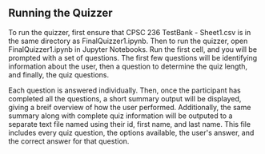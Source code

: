 ## Running the Quizzer
To run the quizzer, first ensure that CPSC 236 TestBank - Sheet1.csv is in the same directory as FinalQuizzer1.ipynb.
Then to run the quizzer, open FinalQuizzer1.ipynb in Jupyter Notebooks. Run the first cell, and you will be prompted with a set of questions.
The first few questions will be identifying information about the user, then a question to determine the quiz length, and finally, the quiz questions.

Each question is answered individually. Then, once the participant has completed all the questions, a short summary output will be displayed, giving a breif overview of how the user performed. Additionally, the same summary along with complete quiz information will be outputed to a separate text file named using their id, first name, and last name. This file includes every quiz question, the options available, the user's answer, and the correct answer for that question. 